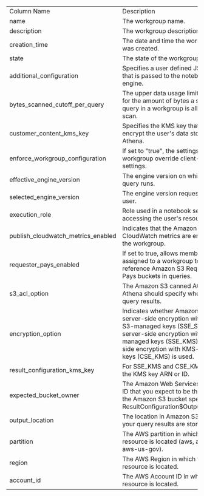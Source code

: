 <table>
	<tr><td>Column Name</td><td>Description</td></tr>
	<tr><td>name</td><td>The workgroup name.</td></tr>
	<tr><td>description</td><td>The workgroup description.</td></tr>
	<tr><td>creation_time</td><td>The date and time the workgroup was created.</td></tr>
	<tr><td>state</td><td>The state of the workgroup.</td></tr>
	<tr><td>additional_configuration</td><td>Specifies a user defined JSON string that is passed to the notebook engine.</td></tr>
	<tr><td>bytes_scanned_cutoff_per_query</td><td>The upper data usage limit (cutoff) for the amount of bytes a single query in a workgroup is allowed to scan.</td></tr>
	<tr><td>customer_content_kms_key</td><td>Specifies the KMS key that is used to encrypt the user's data stores in Athena.</td></tr>
	<tr><td>enforce_workgroup_configuration</td><td>If set to "true", the settings for the workgroup override client-side settings.</td></tr>
	<tr><td>effective_engine_version</td><td>The engine version on which the query runs.</td></tr>
	<tr><td>selected_engine_version</td><td>The engine version requested by the user.</td></tr>
	<tr><td>execution_role</td><td>Role used in a notebook session for accessing the user's resources.</td></tr>
	<tr><td>publish_cloudwatch_metrics_enabled</td><td>Indicates that the Amazon CloudWatch metrics are enabled for the workgroup.</td></tr>
	<tr><td>requester_pays_enabled</td><td>If set to true, allows members assigned to a workgroup to reference Amazon S3 Requester Pays buckets in queries.</td></tr>
	<tr><td>s3_acl_option</td><td>The Amazon S3 canned ACL that Athena should specify when storing query results.</td></tr>
	<tr><td>encryption_option</td><td>Indicates whether Amazon S3 server-side encryption with Amazon S3-managed keys (SSE_S3), server-side encryption with KMS-managed keys (SSE_KMS), or client-side encryption with KMS-managed keys (CSE_KMS) is used.</td></tr>
	<tr><td>result_configuration_kms_key</td><td>For SSE_KMS and CSE_KMS, this is the KMS key ARN or ID.</td></tr>
	<tr><td>expected_bucket_owner</td><td>The Amazon Web Services account ID that you expect to be the owner of the Amazon S3 bucket specified by ResultConfiguration$OutputLocation.</td></tr>
	<tr><td>output_location</td><td>The location in Amazon S3 where your query results are stored.</td></tr>
	<tr><td>partition</td><td>The AWS partition in which the resource is located (aws, aws-cn, or aws-us-gov).</td></tr>
	<tr><td>region</td><td>The AWS Region in which the resource is located.</td></tr>
	<tr><td>account_id</td><td>The AWS Account ID in which the resource is located.</td></tr>
</table>